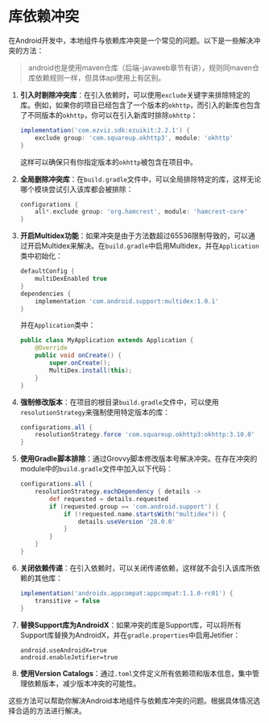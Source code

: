 # 库依赖冲突

在Android开发中，本地组件与依赖库冲突是一个常见的问题。以下是一些解决冲突的方法：
>android也是使用maven仓库（后端-javaweb章节有讲），规则同maven仓库依赖规则一样，但具体api使用上有区别。

1. **引入时剔除冲突库**：在引入依赖时，可以使用`exclude`关键字来排除特定的库。例如，如果你的项目已经包含了一个版本的`okhttp`，而引入的新库也包含了不同版本的`okhttp`，你可以在引入新库时排除`okhttp`：

   ```groovy
   implementation('com.ezviz.sdk:ezuikit:2.2.1') {
       exclude group: 'com.squareup.okhttp3', module: 'okhttp'
   }
   ```

   这样可以确保只有你指定版本的`okhttp`被包含在项目中。

2. **全局删除冲突库**：在`build.gradle`文件中，可以全局排除特定的库，这样无论哪个模块尝试引入该库都会被排除：

   ```groovy
   configurations {
       all*.exclude group: 'org.hamcrest', module: 'hamcrest-core'
   }
   ```

3. **开启Multidex功能**：如果冲突是由于方法数超过65536限制导致的，可以通过开启Multidex来解决。在`build.gradle`中启用Multidex，并在`Application`类中初始化：

   ```groovy
   defaultConfig {
       multiDexEnabled true
   }
   dependencies {
       implementation 'com.android.support:multidex:1.0.1'
   }
   ```

   并在`Application`类中：

   ```java
   public class MyApplication extends Application {
       @Override
       public void onCreate() {
           super.onCreate();
           MultiDex.install(this);
       }
   }
   ```

4. **强制修改版本**：在项目的根目录`build.gradle`文件中，可以使用`resolutionStrategy`来强制使用特定版本的库：

   ```groovy
   configurations.all {
       resolutionStrategy.force 'com.squareup.okhttp3:okhttp:3.10.0'
   }
   ```

5. **使用Gradle脚本排除**：通过Grovvy脚本修改版本号解决冲突。在存在冲突的module中的`build.gradle`文件中加入以下代码：

   ```groovy
   configurations.all {
       resolutionStrategy.eachDependency { details ->
           def requested = details.requested
           if (requested.group == 'com.android.support') {
               if (!requested.name.startsWith("multidex")) {
                   details.useVersion '28.0.0'
               }
           }
       }
   }
   ```

6. **关闭依赖传递**：在引入依赖时，可以关闭传递依赖，这样就不会引入该库所依赖的其他库：

   ```groovy
   implementation('androidx.appcompat:appcompat:1.1.0-rc01') {
       transitive = false
   }
   ```

7. **替换Support库为AndroidX**：如果冲突的库是Support库，可以将所有Support库替换为AndroidX，并在`gradle.properties`中启用Jetifier：

   ```properties
   android.useAndroidX=true
   android.enableJetifier=true
   ```

8. **使用Version Catalogs**：通过`.toml`文件定义所有依赖项和版本信息，集中管理依赖版本，减少版本冲突的可能性。

这些方法可以帮助你解决Android本地组件与依赖库冲突的问题。根据具体情况选择合适的方法进行解决。
